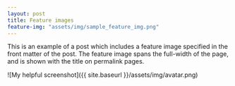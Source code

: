 ```yaml
---
layout: post
title: Feature images
feature-img: "assets/img/sample_feature_img.png"
---
```

This is an example of a post which includes a feature image specified in the front matter of the post. The feature image spans the full-width of the page, and is shown with the title on permalink pages.


![My helpful screenshot]({{ site.baseurl }}/assets/img/avatar.png)